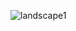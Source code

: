 ![landscape1](https://github.com/LakshmiDurga21/landscape/assets/132550656/6c5df600-e6b5-477a-87de-cbce4e5ad5be)
